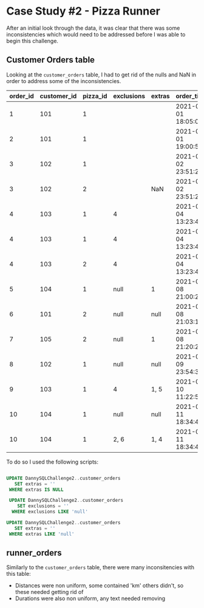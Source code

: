 # Case Study #2 - Pizza Runner

After an initial look through the data, it was clear that there was some inconsistencies which would need to be addressed before I was able to begin this challenge.

## Customer Orders table

Looking at the `customer_orders` table, I had to get rid of the nulls and NaN in order to address some of the inconsistencies.

|order_id|	customer_id|	pizza_id	|exclusions|	extras|	order_time|
|--|--|--|--|--|--|
1|	101|	1|	 ||	 	2021-01-01 18:05:02
2|	101|	1	 	 |||	2021-01-01 19:00:52
3|	102|	1|	 |	| 	2021-01-02 23:51:23
3|	102|	2|	 |	NaN	|2021-01-02 23:51:23
4|	103|	1|	4|	 	|2021-01-04 13:23:46
4|	103|	1|	4|	 	|2021-01-04 13:23:46
4|	103|	2|	4|	 	|2021-01-04 13:23:46
5|	104|	1|null|	1	|2021-01-08 21:00:29
6|	101|	2|null|	null	|2021-01-08 21:03:13
7|	105|	2|null|	1|	2021-01-08 21:20:29
8|	102|	1|null|	null	|2021-01-09 23:54:33
9|	103|	1|	4	|1, 5	|2021-01-10 11:22:59
10|	104|	1|	null|	null	|2021-01-11 18:34:49
10|	104|	1|	2, 6|	1, 4	|2021-01-11 18:34:49

To do so I used the following scripts:

````sql

UPDATE DannySQLChallenge2..customer_orders
   SET extras = ''
 WHERE extras IS NULL

 UPDATE DannySQLChallenge2..customer_orders
    SET exclusions = ''
  WHERE exclusions LIKE 'null'

UPDATE DannySQLChallenge2..customer_orders
   SET extras = ''
 WHERE extras LIKE 'null'
 ````
 
 ## runner_orders
 
 Similarly to the `customer_orders` table, there were many inconsitencies with this table:
 -  Distances were non uniform, some contained 'km' others didn't, so these needed getting rid of
 -  Durations were also non uniform, any text needed removing
